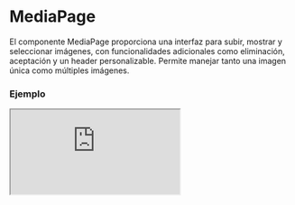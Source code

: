 # MediaPage

El componente MediaPage proporciona una interfaz para subir, mostrar y seleccionar imágenes, con funcionalidades adicionales como eliminación, aceptación y un header personalizable. Permite manejar tanto una imagen única como múltiples imágenes.

 

### Ejemplo

<iframe minHeightIframe="30dvh" src="https://fenextjs-component-storybook.vercel.app/iframe.html?args=&id=media-page--index&viewMode=story" />

### Importación

Para importar el componente MediaPage, se puede hacer desde fenextjs

```tsx copy
import { MediaPage } from "fenextjs";
```

### Parámetros

| Parámetro | Tipo | Requerido | Default | Descripcion |
| --------- | ---- | --------- | ------- | ----------- |
| className | string | no | '' | Clase CSS para personalizar el contenedor del componente MediaPage. |
| multiple | boolean | no | false | Determina si se pueden seleccionar o subir múltiples imágenes a la vez. |
| onChange | (data: ImgDataProps[] \| ImgDataProps \| undefined) =\> void | no | undefined | Función que se ejecuta cuando hay cambios en las imágenes seleccionadas o cargadas. |
| onUploadImg | (data: ImgDataProps) =\> void | no | undefined | Función que se ejecuta cuando se sube una imagen. |
| onDeleteImg | (data: ImgDataProps) =\> void | no | undefined | Función que se ejecuta cuando se elimina una imagen. |
| onAcepte | (data: ImgDataProps[] \| ImgDataProps) =\> void | no | undefined | Función que se ejecuta cuando se acepta la selección de imágenes. |
| HeaderPage | ReactNode | no | 
\<Title tag="h3"\>Media\</Title\>
\<Text\>Upload or Select Imagen.\</Text\> | Contenido del encabezado de la página de medios, se puede personalizar. |
| defaultValue | ImgDataProps[] \| ImgDataProps | no | undefined | Valor por defecto del componente, que puede ser una o varias imágenes. |
| images | ImgDataProps[] | no | [] | Imágenes a mostrar en el componente MediaPage. |
| loaderImages | boolean | no | false | Muestra un cargador mientras las imágenes están siendo cargadas. |
| disabledSelectImg | boolean | no | false | Deshabilita la opción de seleccionar imágenes. |
| InputUploadProps | Omit\<InputUploadProps, 'onChange' \| 'defaultValue' \| 'onChangeProgress' \| 'onUploadFile' \| 'clearAfterUpload'\> | no | \{
    accept: ["png", "jpg", "jpeg", "webp"],
    title: "Upload Imagen",
    text: "Click for select or upload Imagen.",
\} | Propiedades para personalizar el componente InputUpload utilizado dentro de MediaPage. |
| ButtonAcceptProps | Omit\<ButtonProps, 'onClick'\> | no | \{ children: 'Acepte' \} | Propiedades del botón de aceptación. |
| ButtonCancelProps | Omit\<ButtonProps, 'onClick'\> | no | \{ children: 'Cancel' \} | Propiedades del botón de cancelación. |
| isPage | boolean | no | true | Determina si el componente se comporta como una página completa de medios o como un componente en línea. |
| extraContentImgs | ReactNode | no | undefined | Contenido adicional que se puede agregar junto a las imágenes en MediaPage. |
| onRenderImg | (data: ImgDataProps) =\> ReactNode | no | undefined | Función que permite renderizar imágenes personalizadas dentro de la galería. |

### Storybook

Para ver el storybook del componente lo puede hacer con este [link](https://fenextjs-component-storybook.vercel.app/?path=/story/media-page--index)

### Usos

- MediaPage básico

```tsx copy
<MediaPage />
```

- MediaPage con imágenes predeterminadas

```tsx copy
<MediaPage defaultValue={defaultImages} />
```

- MediaPage con múltiples imágenes

```tsx copy
<MediaPage multiple={true} />
```

